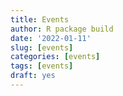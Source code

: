 ```yaml
---
title: Events
author: R package build
date: '2022-01-11'
slug: [events]
categories: [events]
tags: [events]
draft: yes
---
```

